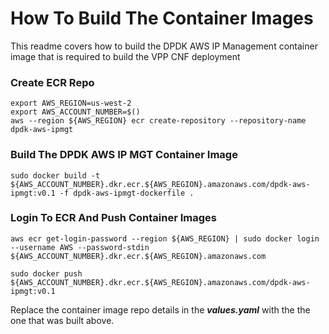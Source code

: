 # How To Build The Container Images

This readme covers how to build the DPDK AWS IP Management container image that is required to build the VPP CNF deployment

### Create ECR Repo

```plaintext
export AWS_REGION=us-west-2
export AWS_ACCOUNT_NUMBER=$()
aws --region ${AWS_REGION} ecr create-repository --repository-name dpdk-aws-ipmgt
```

### Build The DPDK AWS IP MGT Container Image

```
sudo docker build -t ${AWS_ACCOUNT_NUMBER}.dkr.ecr.${AWS_REGION}.amazonaws.com/dpdk-aws-ipmgt:v0.1 -f dpdk-aws-ipmgt-dockerfile .
```

### Login To ECR And Push Container Images

```
aws ecr get-login-password --region ${AWS_REGION} | sudo docker login --username AWS --password-stdin ${AWS_ACCOUNT_NUMBER}.dkr.ecr.${AWS_REGION}.amazonaws.com

sudo docker push ${AWS_ACCOUNT_NUMBER}.dkr.ecr.${AWS_REGION}.amazonaws.com/dpdk-aws-ipmgt:v0.1
```

Replace the container image repo details in the ***values.yaml*** with the the one that was built above.